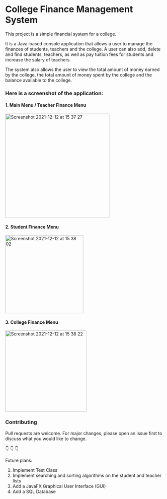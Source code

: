# College Finance Management System
This project is a simple financial system for a college.

It is a Java-based console application that allows a user to manage the finances
of students, teachers and the college. A user can also add, delete and find 
students, teachers, as well as pay tuition fees for students and increase the salary 
of teachers. 

The system also allows the user to view the total amount of money earned
by the college, the total amount of money spent by the college and the balance available
to the college.

### Here is a screenshot of the application:
#### 1. Main Menu / Teacher Finance Menu

<img width="331" alt="Screenshot 2021-12-12 at 15 37 27" src="https://user-images.githubusercontent.com/15172744/145718868-af1d9571-b169-4983-a7d9-2d26ebbde872.png">

#### 2. Student Finance Menu

<img width="248" alt="Screenshot 2021-12-12 at 15 38 02" src="https://user-images.githubusercontent.com/15172744/145718887-57c07d1e-0dca-4c00-b453-91e01ddbd9cc.png">

#### 3. College Finance Menu

<img width="258" alt="Screenshot 2021-12-12 at 15 38 22" src="https://user-images.githubusercontent.com/15172744/145718898-5c542ba2-3319-428e-9950-286884c2b405.png">

### Contributing
Pull requests are welcome. For major changes, please open an issue first to discuss what you would like to change.

👇 👇 👇

Future plans:
1. Implement Test Class
2. Implement searching and sorting algorithms on the student and teacher lists
3. Add a JavaFX Graphical User Interface (GUI) 
4. Add a SQL Database


